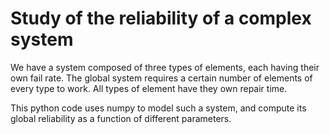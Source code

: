 # Study of the reliability of a complex system

We have a system composed of three types of elements,
each having their own fail rate. The global system requires a certain number of
elements of every type to work. All types of element have they own repair time.

This python code uses numpy to model such a system, and compute its global
reliability as a function of different parameters.
